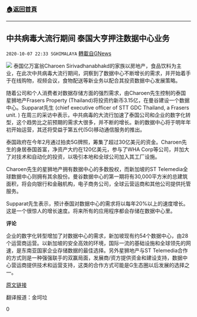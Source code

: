 ###  [:house:返回首頁](https://github.com/ourhimalayas/txt)
---

## 中共病毒大流行期间  泰国大亨押注数据中心业务
`2020-10-07 22:33 SGHIMALAYA` [轉載自GNews](https://gnews.org/zh-hant/409749/)

![]()![](https://s3.amazonaws.com/gnews-media-offload/wp-content/uploads/2020/10/07222927/Th.png)
泰国亿万富翁Charoen Sirivadhanabhakd的家族以房地产，食品饮料为主业，在此次中共病毒大流行期间，洞察到了数据中心不断增长的需求，并开始着手于在线购物，视频会议，食物配送等新业务以配合其投资数据中心发展策略。

随着公司和个人消费者对数据存储方面的强烈需求，由Charoen先生控制的泰国星狮地产Frasers Property (Thailand)将投资约新币3.15亿，在曼谷建设一个数据中心。Supparat先生 (chief executive officer of STT GDC Thailand, a Frasers unit. ) 在周三的采访中表示，中共病毒的大流行加速了泰国公司和企业的数字化转型，这个趋势比之前预期的需求大很多，并不断的增长。新的数据中心将于明年年初开始运营，其还将受益于第五代(5G)移动通信服务的推出。

泰国政府在今年2月通过拍卖5G牌照，筹集了超过30亿美元的资金。Charoen先生的身居泰国首富，净资产大约在120亿美元，参与了WHA Corp等公司，并加大了对技术和自动化的投资，以吸引本地和全球公司加入其工厂设施。

Charoen先生的星狮地产拥有数据中心的多数股权，而新加坡的ST Telemedia全球数据中心则拥有其余股份。曼谷数据中心的第一期将有30,000平方米的总建筑面积，将会向银行和金融机构，电子商务公司，全球云营运商和其他公司提供托管服务。

Supparat先生表示，预计泰国对数据中心的需求将以每年20%以上的速度增长。这是一个很惊人的增长速度。将来所有的应用程序都会存储在数据中心里。

**评论**

企业的数字化转型增加了对数据中心的需求，新加坡现有约54个数据中心，由28个运营商运营。以新加坡的安全高效的环境，国际一流的基础设施和全球领先的网速，是东南亚国家企业存储数据的最佳选择。另外星狮地产与ST Telemedia合作的方式则是一种强强联手的双赢局面，发展商/资方提供资金和建设支持，数据中心营运商提供技术和运营支持，这类的合作方式可能是G生态圈以后发展的选择之一。

[原文链接](https://www.businesstimes.com.sg/real-estate/thai-tycoon-bets-on-data-centre-demand-boom-from-pandemic-0#:~:text=THAI%20billionaire%20Charoen%20Sirivadhanabhakdi%2C%20whose,newest%20venture%20%2D%20data%20storage%20services.)

翻译报道：金坷垃

0

